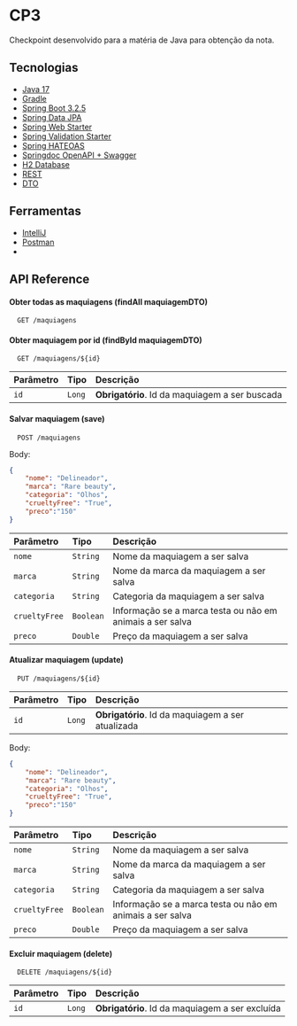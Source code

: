 # CP3

Checkpoint desenvolvido para a matéria de Java para obtenção da nota. 
## Tecnologias

 - [Java 17](https://docs.oracle.com/en/java/javase/17/)
 - [Gradle](https://gradle.org/)
 - [Spring Boot 3.2.5](https://spring.io/projects/spring-boot)
 - [Spring Data JPA](https://docs.spring.io/spring-data/jpa/reference/)
 - [Spring Web Starter](https://docs.spring.io/spring-boot/reference/web/index.html)
 - [Spring Validation Starter](https://docs.spring.io/spring-framework/reference/core/validation/beanvalidation.html)
 - [Spring HATEOAS](https://docs.spring.io/spring-hateoas/docs/current/reference/html/)
 - [Springdoc OpenAPI + Swagger](https://springdoc.org/)
 - [H2 Database](http://h2database.com/html/main.html)
 - [REST](https://ics.uci.edu/~fielding/pubs/dissertation/rest_arch_style.htm)
 - [DTO](https://martinfowler.com/eaaCatalog/dataTransferObject.html)

## Ferramentas

 - [IntelliJ](https://www.jetbrains.com/pt-br/idea/)
 - [Postman](https://www.postman.com/)
 - 
## API Reference

#### Obter todas as maquiagens (findAll maquiagemDTO)

```http
  GET /maquiagens
```

#### Obter maquiagem por id (findById maquiagemDTO)

```http
  GET /maquiagens/${id}
```

| Parâmetro | Tipo   | Descrição                                    |
|:----------|:-------|:---------------------------------------------|
| `id`      | `Long` | **Obrigatório**. Id da maquiagem a ser buscada |

#### Salvar maquiagem (save)

```http
  POST /maquiagens
```

Body:

```json
{
    "nome": "Delineador",
    "marca": "Rare beauty",
    "categoria": "Olhos",
    "crueltyFree": "True",
    "preco":"150"
}
```

| Parâmetro | Tipo     | Descrição                       |
|:----------|:---------|:--------------------------------|
| `nome`    | `String` | Nome da maquiagem a ser salva  |
| `marca`   | `String` | Nome da marca da maquiagem a ser salva |
| `categoria`   | `String` | Categoria da maquiagem a ser salva  |
| `crueltyFree`   | `Boolean` | Informação se a marca testa ou não em animais a ser salva  |
| `preco`   | `Double` | Preço da maquiagem a ser salva  |


#### Atualizar maquiagem (update)

```http
  PUT /maquiagens/${id}
```

| Parâmetro | Tipo   | Descrição                                       |
|:----------|:-------|:------------------------------------------------|
| `id`      | `Long` | **Obrigatório**. Id da maquiagem a ser atualizada |

Body:

```json
{
    "nome": "Delineador",
    "marca": "Rare beauty",
    "categoria": "Olhos",
    "crueltyFree": "True",
    "preco":"150"
}
```

| Parâmetro | Tipo     | Descrição                       |
|:----------|:---------|:--------------------------------|
| `nome`    | `String` | Nome da maquiagem a ser salva  |
| `marca`   | `String` | Nome da marca da maquiagem a ser salva |
| `categoria`   | `String` | Categoria da maquiagem a ser salva  |
| `crueltyFree`   | `Boolean` | Informação se a marca testa ou não em animais a ser salva  |
| `preco`   | `Double` | Preço da maquiagem a ser salva  |

#### Excluir maquiagem (delete)

```http
  DELETE /maquiagens/${id}
```

| Parâmetro | Tipo   | Descrição                                     |
|:----------|:-------|:----------------------------------------------|
| `id`      | `Long` | **Obrigatório**. Id da maquiagem a ser excluída |
